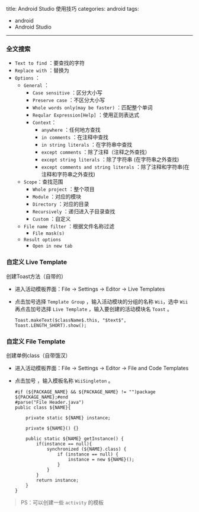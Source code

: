 title: Android Studio 使用技巧
categories: android
tags:
  - android
  - Android Studio
---

### 全文搜索 ###

*	`Text to find` ：要查找的字符  
*	`Replace with` ：替换为  
*	`Options` ：
	*	`General` ：  
		*	`Case sensitive` ：区分大小写
		*	`Preserve case` ：不区分大小写
		*	`Whole words only(may be faster)` ：匹配整个单词
		*	`Reqular Expression[Help]` ：使用正则表达式
		*	`Context`：
			*	`anywhere` ：任何地方查找
			*	`in comments` ：在注释中查找
			*	`in string literals` ：在字符串中查找
			*	`except comments` ：除了注释（注释之外查找）
			*	`except string literals` ：除了字符串 (在字符串之外查找)
			*	`except comments and string literals` ：除了注释和字符串(在注释和字符串之外查找)
	*	`Scope`：查找范围
		*	`Whole project` ：整个项目
		*	`Module` ：对应的模块
		*	`Directory` ：对应的目录
		*	`Recursively` ：递归进入子目录查找
		*	`Custom` ：自定义
	*	`File name filter` ：根据文件名称过滤
		*	`File mask(s)`
	*	`Result options`
		*	`Open in new tab`

### 自定义 Live Template ###

创建Toast方法（自带的）

*	进入活动模板界面：File -> Settings -> Editor -> Live Templates
*	点击加号选择 `Template Group` ，输入活动模块的分组的名称 `Wii`，选中 `Wii` 再点击加号选择 `Live Template` ，输入要创建的活动模块名 `Toast` 。

		Toast.makeText($className$.this, "$text$", Toast.LENGTH_SHORT).show();

### 自定义 File Template ###

创建单例class（自带饿汉）

*	进入活动模板界面：File -> Settings -> Editor -> File and Code Templates
*	点击加号 ，输入模板名称 `WiiSingleton` 。

		#if (${PACKAGE_NAME} && ${PACKAGE_NAME} != "")package ${PACKAGE_NAME};#end
		#parse("File Header.java")
		public class ${NAME}{

		    private static ${NAME} instance;

		    private ${NAME}() {}

		    public static ${NAME} getInstance() {
		        if(instance == null){
		            synchronized (${NAME}.class) {
		                if (instance == null) {
		                    instance = new ${NAME}();
		                }
		            }
		        }
		        return instance;
		    }
		}

> PS：可以创建一些 `activity` 的模板